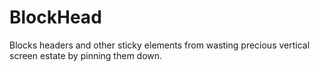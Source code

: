 # BlockHead
Blocks headers and other sticky elements from wasting precious vertical screen estate by pinning them down.
